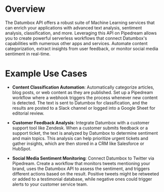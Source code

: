 # Overview

The Datumbox API offers a robust suite of Machine Learning services that can enrich your applications with advanced text analysis, sentiment analysis, classification, and more. Leveraging this API on Pipedream allows you to create powerful serverless workflows that connect Datumbox's capabilities with numerous other apps and services. Automate content categorization, extract insights from user feedback, or monitor social media sentiment in real-time.

# Example Use Cases

- **Content Classification Automation**: Automatically categorize articles, blog posts, or web content as they are published. Set up a Pipedream workflow where a webhook triggers the process whenever new content is detected. The text is sent to Datumbox for classification, and the results are posted to a Slack channel or logged into a Google Sheet for editorial review.

- **Customer Feedback Analysis**: Integrate Datumbox with a customer support tool like Zendesk. When a customer submits feedback or a support ticket, the text is analyzed by Datumbox to determine sentiment and main topics. This analysis can help prioritize urgent tickets and gather insights, which are then stored in a CRM like Salesforce or HubSpot.

- **Social Media Sentiment Monitoring**: Connect Datumbox to Twitter via Pipedream. Create a workflow that monitors tweets mentioning your brand, uses the Datumbox API to assess the sentiment, and triggers different actions based on the result. Positive tweets might be retweeted or added to a testimonial database, while negative ones could trigger alerts to your customer service team.
